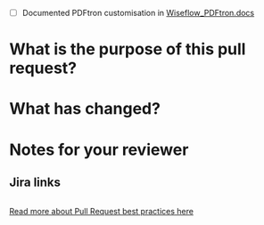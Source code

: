 <!-- To help speed up the review process, please fill out the following sections -->
- [ ] Documented PDFtron customisation in [Wiseflow_PDFtron.docs](https://uniwise1.sharepoint.com/:w:/r/sites/uniwise/_layouts/15/doc.aspx?sourcedoc=%7B31449df0-0514-41ef-adc2-aaedfb35d8e1%7D&action=edit&cid=76807666-6e9a-4a89-a296-9b424fbfece6)

# What is the purpose of this pull request?

# What has changed?

# Notes for your reviewer

## Jira links

```jira_links

```


[Read more about Pull Request best practices here](https://github.com/UNIwise/developer-conventions/blob/master/general/git.md)


<!-- Example:
"Based on user feedback, the animation should be more subtle"

"Changed the starting color to lessen the color change during animation
Changed the starting size to lessen the size change during animation
See attached gif"

"I also fixed a couple of syntax errors I found while working on this"
-->